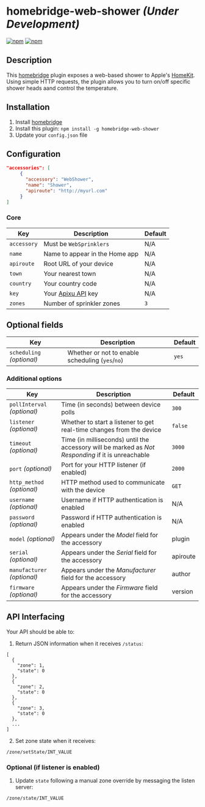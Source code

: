 # homebridge-web-shower _(Under Development)_

[![npm](https://img.shields.io/npm/v/homebridge-web-shower.svg)](https://www.npmjs.com/package/homebridge-web-shower) [![npm](https://img.shields.io/npm/dt/homebridge-web-shower.svg)](https://www.npmjs.com/package/homebridge-web-shower)

## Description

This [homebridge](https://github.com/nfarina/homebridge) plugin exposes a web-based shower to Apple's [HomeKit](http://www.apple.com/ios/home/). Using simple HTTP requests, the plugin allows you to turn on/off specific shower heads aand control the temperature.

## Installation

1. Install [homebridge](https://github.com/nfarina/homebridge#installation-details)
2. Install this plugin: `npm install -g homebridge-web-shower`
3. Update your `config.json` file

## Configuration

```json
"accessories": [
     {
       "accessory": "WebShower",
       "name": "Shower",
       "apiroute": "http://myurl.com"
     }
]
```

### Core
| Key | Description | Default |
| --- | --- | --- |
| `accessory` | Must be `WebSprinklers` | N/A |
| `name` | Name to appear in the Home app | N/A |
| `apiroute` | Root URL of your device | N/A |
| `town` | Your nearest town | N/A |
| `country` | Your country code | N/A |
| `key` | Your [Apixu API](https://www.apixu.com) key  | N/A |
| `zones` | Number of sprinkler zones  | `3` |

## Optional fields
| Key | Description | Default |
| --- | --- | --- |
| `scheduling` _(optional)_ | Whether or not to enable scheduling (`yes`/`no`)  | `yes` |

### Additional options
| Key | Description | Default |
| --- | --- | --- |
| `pollInterval` _(optional)_ | Time (in seconds) between device polls | `300` |
| `listener` _(optional)_ | Whether to start a listener to get real-time changes from the device | `false` |
| `timeout` _(optional)_ | Time (in milliseconds) until the accessory will be marked as _Not Responding_ if it is unreachable | `3000` |
| `port` _(optional)_ | Port for your HTTP listener (if enabled) | `2000` |
| `http_method` _(optional)_ | HTTP method used to communicate with the device | `GET` |
| `username` _(optional)_ | Username if HTTP authentication is enabled | N/A |
| `password` _(optional)_ | Password if HTTP authentication is enabled | N/A |
| `model` _(optional)_ | Appears under the _Model_ field for the accessory | plugin |
| `serial` _(optional)_ | Appears under the _Serial_ field for the accessory | apiroute |
| `manufacturer` _(optional)_ | Appears under the _Manufacturer_ field for the accessory | author |
| `firmware` _(optional)_ | Appears under the _Firmware_ field for the accessory | version |

## API Interfacing

Your API should be able to:

1. Return JSON information when it receives `/status`:
```
[
  {
    "zone": 1,
    "state": 0
  },
  {
    "zone": 2,
    "state": 0
  },
  {
    "zone": 3,
    "state": 0
  },
  ...
]
```

2. Set zone state when it receives:
```
/zone/setState/INT_VALUE
```

### Optional (if listener is enabled)

1. Update `state` following a manual zone override by messaging the listen server:
```
/zone/state/INT_VALUE
```
